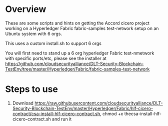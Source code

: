 # Overview 

These are some scripts and hints on getting the Accord cicero project working on a Hyperledger Fabric fabric-samples test-network setup on an Ubuntu system with 6 orgs.

This uses a custom install.sh to support 6 orgs

You will first need to stand up a 6 org hyperledger Fabric test-nmetwork with specific ports/etc, please see the installer at https://github.com/cloudsecurityalliance/DLT-Security-Blockchain-TestEnv/tree/master/Hyperledger/Fabric/fabric-samples-test-network

# Steps to use

1. Download https://raw.githubusercontent.com/cloudsecurityalliance/DLT-Security-Blockchain-TestEnv/master/Hyperledger/Fabric/hlf-cicero-contract/csa-install-hlf-cicero-contract.sh, chmod +x thecsa-install-hlf-cicero-contract.sh and run it

